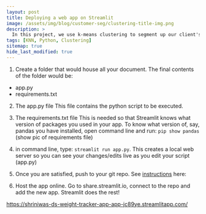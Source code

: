 ```yaml
---
layout: post
title: Deploying a web app on Streamlit
image: /assets/img/blog/customer-seg/clustering-title-img.png
description: >
  In this project, we use k-means clustering to segment up our client's customer base in order to increase business understanding, and to enhance the relevancy of targeted messaging & customer communications.
tags: [KNN, Python, Clustering]
sitemap: true
hide_last_modified: true
---
```


1. Create a folder that would house all your document. The final contents of the folder would be:
  - app.py
  - requirements.txt

2. The app.py file
This file contains the python script to be executed.

3. The requirements.txt file
This is needed so that Streamlit knows what version of packages you used in your app. To know what version of, say, pandas you have installed, open command line and run: `pip show pandas`
(show pic of requirements file)

4. in command line, type: `streamlit run app.py`. This creates a local web server so you can see your changes/edits live as you edit your script (app.py)

5. Once you are satisfied, push to your git repo. See [instructions](blog) here:

6. Host the app online. Go to share.streamlit.io, connect to the repo and add the new app. Streamlit does the rest!

https://shriniwas-ds-weight-tracker-app-app-jc89ye.streamlitapp.com/

